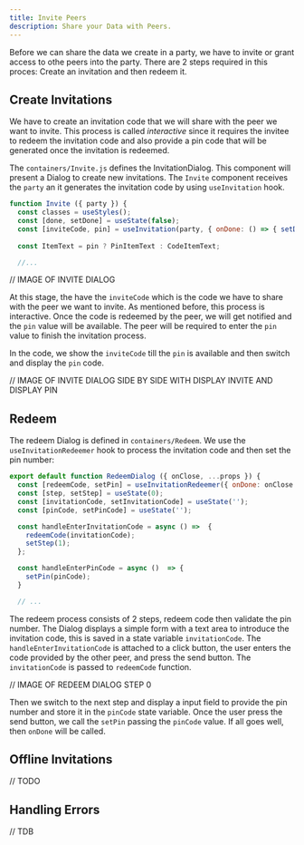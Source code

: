 ```yaml
---
title: Invite Peers
description: Share your Data with Peers.
---
```


Before we can share the data we create in a party, we have to invite or grant access to othe peers into the party. There are 2 steps required in this proces: Create an invitation and then redeem it.

## Create Invitations

We have to create an invitation code that we will share with the peer we want to invite. This process is called *interactive* since it requires the invitee to redeem the invitation code and also provide a pin code that will be generated once the invitation is redeemed.

The `containers/Invite.js` defines the InvitationDialog. This component will present a Dialog to create new invitations. The `Invite` component receives the `party` an it generates the invitation code by using `useInvitation` hook.

```js
function Invite ({ party }) {
  const classes = useStyles();
  const [done, setDone] = useState(false);
  const [inviteCode, pin] = useInvitation(party, { onDone: () => { setDone(true) } });
  
  const ItemText = pin ? PinItemText : CodeItemText;

  //...

```

// IMAGE OF INVITE DIALOG

At this stage, the have the `inviteCode` which is the code we have to share with the peer we want to invite. As mentioned before, this process is interactive. Once the code is redeemed by the peer, we will get notified and the `pin` value will be available. The peer will be required to enter the `pin` value to finish the invitation process.

In the code, we show the `inviteCode` till the `pin` is available and then switch and display the `pin` code.

// IMAGE OF INVITE DIALOG SIDE BY SIDE WITH DISPLAY INVITE AND DISPLAY PIN

## Redeem

The redeem Dialog is defined in `containers/Redeem`. We use the `useInvitationRedeemer` hook to process the invitation code and then set the pin number:

```js
export default function RedeemDialog ({ onClose, ...props }) {
  const [redeemCode, setPin] = useInvitationRedeemer({ onDone: onClose });
  const [step, setStep] = useState(0);
  const [invitationCode, setInvitationCode] = useState('');
  const [pinCode, setPinCode] = useState('');

  const handleEnterInvitationCode = async () =>  {
    redeemCode(invitationCode);
    setStep(1);
  };

  const handleEnterPinCode = async ()  => {
    setPin(pinCode);
  }

  // ...
```

The redeem process consists of 2 steps, redeem code then validate the pin number. The Dialog displays a simple form with a text area to introduce the invitation code, this is saved in a state variable `invitationCode`.
The `handleEnterInvitationCode` is attached to a click button, the user enters the code provided by the other peer, and press the send button. The `invitationCode` is passed to `redeemCode` function. 

// IMAGE OF REDEEM DIALOG STEP 0

Then we switch to the next step and display a input field to provide the pin number and store it in the `pinCode` state variable. Once the user press the send button, we call the `setPin` passing the `pinCode` value. If all goes well, then `onDone` will be called.


## Offline Invitations

// TODO


## Handling Errors

// TDB

